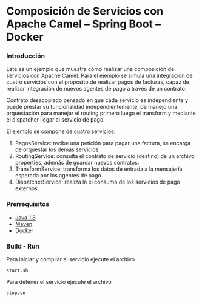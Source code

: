 # Composición de Servicios con Apache Camel – Spring Boot – Docker

### Introducción
Este es un ejemplo que muestra cómo realizar una composición de servicios con Apache Camel. Para el ejemplo se simula una integración de cuatro servicios con el propósito de realizar pagos de facturas, capaz de realizar integración de nuevos agentes de pago a través de un contrato.

Contrato desacoplado pensado en que cada servicio es independiente y puede prestar su funcionalidad independientemente, de manejo una orquestación para manejar el routing primero luego el transform y mediante el dispatcher llegar al servicio de pago.

El ejemplo se compone de cuatro servicios:
1. PagosService: recibe una petición para pagar una factura, se encarga de orquestar los demás servicios.
2. RoutingService: consulta el contrato de servicio (destino) de un archivo properties, además de guardar nuevos contratos.
3. TransformService: transforma los datos de entrada a la mensajería esperada por los agentes de pago.
4. DispatcherService: realiza la el consumo de los servicios de pago externos.

### Prerrequisitos
* [Java 1.8](https://www.java.com)
* [Maven](https://maven.apache.org/)
* [Docker](https://www.docker.com/)

### Build - Run
Para iniciar y compilar el servicio ejecute el archivo

	start.sh
  
Para detener el servicio ejecute el archivo

	stop.sn
